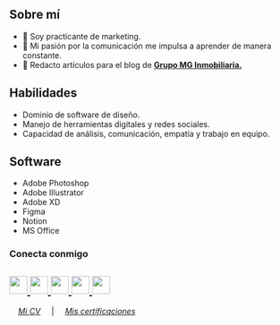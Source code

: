 

<html>
   <body>
      <h2 align="left">Sobre mí</h2>
      <p align="left">

- 💼 Soy practicante de marketing.
- 🧠 Mi pasión por la comunicación me impulsa a aprender de manera constante.
- 📝 Redacto artículos para el blog de **[Grupo MG Inmobiliaria.](https://www.grupomg.pe/novedades/)** 

## Habilidades
- Dominio de software de diseño.
- Manejo de herramientas digitales y redes sociales.
- Capacidad de análisis, comunicación, empatía y trabajo en equipo.

## Software
- Adobe Photoshop
- Adobe Illustrator
- Adobe XD
- Figma
- Notion
- MS Office

</dl>
      <h3 align="left">Conecta conmigo</h3>
      <h2 align="left">
         <a href="nicollebazanm@gmail.com">
         <img src="https://github.com/gauravghongde/social-icons/blob/master/PNG/Black/Gmail_black.png" width="32" height="32"/>
         </a> 
         <a href="https://linkedin.com/in/nicollebazan">
         <img src="https://github.com/gauravghongde/social-icons/blob/master/PNG/Black/LinkedIN_black.png" width="32" height="32"/>
         </a>
         <a href="https://www.behance.net/nicollebazan">
         <img src="https://github.com/gauravghongde/social-icons/blob/master/PNG/Black/Behance_black.png" width="32" height="32"/>
         </a>
         <a href="https://t.me/nicollebazan">
         <img src="https://github.com/gauravghongde/social-icons/blob/master/PNG/Black/Telegram_black.png" width="32" height="32"/>
         </a>
         <a href="https://github.com/nicollebazan">
         <img src="https://cdn.jsdelivr.net/npm/simple-icons@v3/icons/github.svg" "width="32" height="32"/>
         </a>
      </h2>

&nbsp; &nbsp; *[Mi CV](https://drive.google.com/file/d/1i0rCJGIGzRTcf-Hq2k3_LZdGQvvdsu03/view)*
&nbsp; &nbsp; |  &nbsp; &nbsp; *[Mis certificaciones](https://github.com/rkasale28/rkasale28/tree/master/Certificates)*
<br />
